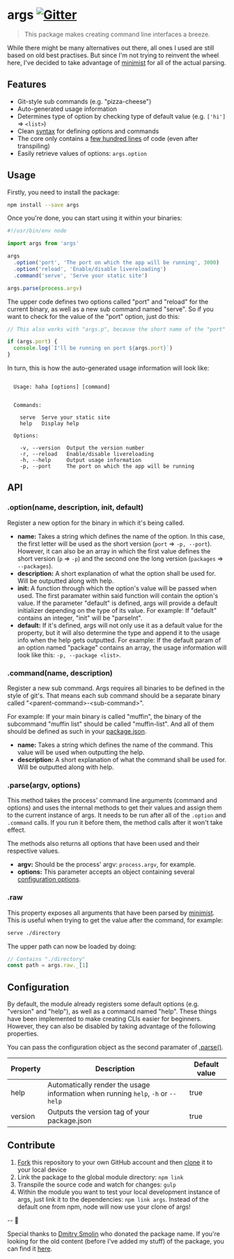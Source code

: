 # args [![Gitter](https://badges.gitter.im/leo/args.svg)](https://gitter.im/leo/args?utm_source=badge&utm_medium=badge&utm_campaign=pr-badge)

> This package makes creating command line interfaces a breeze.

While there might be many alternatives out there, all ones I used are still based on old best practises. But since I'm not trying to reinvent the wheel here, I've decided to take advantage of [minimist](https://npmjs.com/minimist) for all of the actual parsing.

## Features

- Git-style sub commands (e.g. "pizza-cheese")
- Auto-generated usage information
- Determines type of option by checking type of default value (e.g. `['hi']` => `<list>`)
- Clean [syntax](#usage) for defining options and commands
- The core only contains a [few hundred lines](src/index.js) of code (even after transpiling)
- Easily retrieve values of options: `args.option`

## Usage

Firstly, you need to install the package:

```bash
npm install --save args
```

Once you're done, you can start using it within your binaries:

```js
#!/usr/bin/env node

import args from 'args'

args
  .option('port', 'The port on which the app will be running', 3000)
  .option('reload', 'Enable/disable livereloading')
  .command('serve', 'Serve your static site')

args.parse(process.argv)
```

The upper code defines two options called "port" and "reload" for the current binary, as well as a new sub command named "serve". So if you want to check for the value of the "port" option, just do this:

```js
// This also works with "args.p", because the short name of the "port" option is "p"

if (args.port) {
  console.log(`I'll be running on port ${args.port}`)
}
```

In turn, this is how the auto-generated usage information will look like:

```

  Usage: haha [options] [command]


  Commands:

    serve  Serve your static site
    help   Display help

  Options:

    -v, --version  Output the version number
    -r, --reload   Enable/disable livereloading
    -h, --help     Output usage information
    -p, --port     The port on which the app will be running

```

## API

### .option(name, description, init, default)

Register a new option for the binary in which it's being called.

- **name:** Takes a string which defines the name of the option. In this case, the first letter will be used as the short version (`port` => `-p, --port`). However, it can also be an array in which the first value defines the short version (`p` => `-p`) and the second one the long version (`packages` => `--packages`).
- **description:** A short explanation of what the option shall be used for. Will be outputted along with help.
- **init:** A function through which the option's value will be passed when used. The first paramater within said function will contain the option's value. If the parameter "default" is defined, args will provide a default initializer depending on the type of its value. For example: If "default" contains an integer, "init" will be "parseInt".
- **default:** If it's defined, args will not only use it as a default value for the property, but it will also determine the type and append it to the usage info when the help gets outputted. For example: If the default param of an option named "package" contains an array, the usage information will look like this: `-p, --package <list>`.

### .command(name, description)

Register a new sub command. Args requires all binaries to be defined in the style of git's. That means each sub command should be a separate binary called "&#60;parent-command&#62;-&#60;sub-command&#62;".

For example: If your main binary is called "muffin", the binary of the subcommand "muffin list" should be called "muffin-list". And all of them should be defined as such in your [package.json](https://docs.npmjs.com/files/package.json#bin).

- **name:** Takes a string which defines the name of the command. This value will be used when outputting the help.
- **description:** A short explanation of what the command shall be used for. Will be outputted along with help.

### .parse(argv, options)

This method takes the process' command line arguments (command and options) and uses the internal methods to get their values and assign them to the current instance of args. It needs to be run after all of the `.option` and `.command` calls. If you run it before them, the method calls after it won't take effect.

The methods also returns all options that have been used and their respective values.

- **argv:** Should be the process' argv: `process.argv`, for example.
- **options:** This parameter accepts an object containing several [configuration options](#configuration).

### .raw

This property exposes all arguments that have been parsed by [minimist](https://npmjs.com/minimist). This is useful when trying to get the value after the command, for example:

```bash
serve ./directory
```

The upper path can now be loaded by doing:

```js
// Contains "./directory"
const path = args.raw._[1]
```

## Configuration

By default, the module already registers some default options (e.g. "version" and "help"), as well as a command named "help". These things have been implemented to make creating CLIs easier for beginners. However, they can also be disabled by taking advantage of the following properties.

You can pass the configuration object as the second paramater of [.parse()](#parseargv-options).

| Property | Description | Default value |
| -------- | ----------- | ------------- |
| help     | Automatically render the usage information when running `help`, `-h` or `--help` | true |
| version  | Outputs the version tag of your package.json | true |

## Contribute

1. [Fork](https://help.github.com/articles/fork-a-repo/) this repository to your own GitHub account and then [clone](https://help.github.com/articles/cloning-a-repository/) it to your local device
2. Link the package to the global module directory: `npm link`
3. Transpile the source code and watch for changes: `gulp`
4. Within the module you want to test your local development instance of args, just link it to the dependencies: `npm link args`. Instead of the default one from npm, node will now use your clone of args!

--
👑

Special thanks to [Dmitry Smolin](https://github.com/dimsmol) who donated the package name. If you're looking for the old content (before I've added my stuff) of the package, you can find it [here](https://github.com/dimsmol/args).
